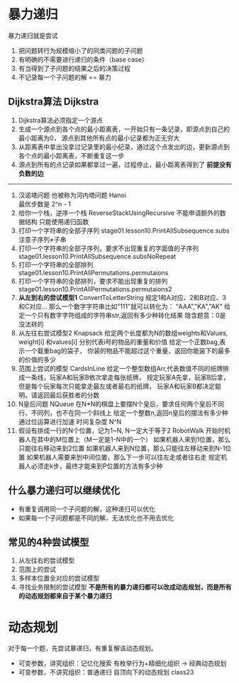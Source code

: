# 暴力递归
暴力递归就是尝试
1. 把问题转行为规模缩小了的同类问题的子问题
2. 有明确的不需要进行递归的条件（base case）
3. 有当得到了子问题的结果之后的决策过程
4. 不记录每一个子问题的解 == 暴力
## Dijkstra算法 Dijkstra
1. Dijkstra算法必须指定一个源点
2. 生成一个源点到各个点的最小距离表，一开始只有一条记录，即源点到自己的最小距离为0，
源点到其他所有点的最小记录都为正无穷大
3. 从距离表中拿出没拿过记录里的最小纪录，通过这个点发出的边，更新源点到各个点的最小距离表，不断重复这一步
4. 源点到所有的点记录如果都拿过一遍，过程停止，最小距离表得到了
**前提没有负数的边**
---
1. 汉诺塔问题 也被称为河内塔问题 Hanoi  
最优步数是 2^n - 1
2. 给你一个栈，逆序一个栈 ReverseStackUsingRecursive
不能申请额外的数据结构
只能使用递归函数
3. 打印一个字符串的全部子序列  stage01.lesson10.PrintAllSubsequence.subs
注意子序列≠子串 
4. 打印一个字符串的全部子序列，要求不出现重复的字面值的子序列  stage01.lesson10.PrintAllSubsequence.subsNoRepeat
5. 打印一个字符串的全部排列 stage01.lesson10.PrintAllPermutations.permutaions
6. 打印一个字符串的全部排列，要求不能出现重复的排列 stage01.lesson10.PrintAllPermutations.permutaions2
7. **从左到右的尝试模型1** ConvertToLetterString
规定1和A对应、2和B对应、3和C对应...
那么一个数字字符串比如"111"就可以转化为：
“AAA”,"KA","AK"
给定一个只有数字字符组成的字符串str,返回有多少种转化结果
隐含题意：0是没法转的
8. 从左往右尝试模型2 Knapsack
给定两个长度都为N的数组weights和Values,
weight[i] 和values[i] 分别代表i号的物品的重量和价值
给定一个正数bag,表示一个载重bag的袋子，
你装的物品不能超过这个重量，返回你能装下的最多的价值的多少
9. 范围上尝试的模型 CardsInLine
给定一个整型数组Arr,代表数值不同的纸牌排成一条线，玩家A和玩家B依次拿走每张纸牌，
规定玩家A先拿，玩家B后拿，
但是每个玩家每次只能拿走最左或者最右的纸牌，
玩家A和玩家B都决定聪明。请返回最后获胜者的分数
10. N皇后问题  NQueue
在N*N的棋盘上要摆N个皇后，要求任何两个皇后不同行、不同列，也不在同一个斜线上
给定一个整数n,返回n皇后的摆法有多少种
通过位运算进行加速
时间复杂度 N^N
11. 假设有排成一行的N个位置，记为1~N, N一定大于等于2  RobotWalk
开始时机器人在其中的M位置上（M一定是1-N中的一个）
如果机器人来到1位置，那么只能往右移动来到2位置
如果机器人来到N位置，那么只能往左移动来到N-1位置
如果机器人需要来到中间位置，那么下一步可以往左走或者往右走
规定机器人必须走k步，最终才能来到P位置的方法有多少种
## 什么暴力递归可以继续优化
- 有重复调用同一个子问题的解，这种递归可以优化
- 如果每一个子问题都是不同的解，无法优化也不用去优化
## 常见的4种尝试模型
1. 从左往右的尝试模型
2. 范围上的尝试
3. 多样本位置全对应的尝试模型
4. 寻找业务限制的尝试模型
**不是所有的暴力递归都可以改成动态规划，而是所有的动态规划都来自于某个暴力递归**

# 动态规划
对于每一个题，先尝试暴递归，有重复解该动态规划。
- 可变参数，讲究组织：记忆化搜索 有枚举行为+精细化组织 -> 经典动态规划
- 可变参数，不讲究组织：普通递归
自顶向下的动态规划
class23 

